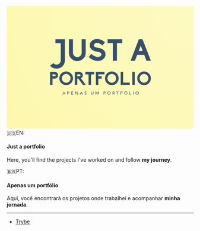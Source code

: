 ![alt text](https://github.com/Alessandro-Mattos/Portfolio/blob/main/cover.png)
:us:EN: 
#### Just a portfolio
<p align="left">
Here, you'll find the projects I've worked on and follow <strong>my journey</strong>.
</p>

:brazil:PT:

#### Apenas um portfólio
<p align="left">
Aqui, você encontrará os projetos onde trabalhei e acompanhar <strong>minha jornada</strong>.
</p>

---

- [Trybe](https://github.com/Alessandro-Mattos/Portifolio/Trybe/)


